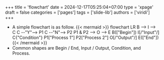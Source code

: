 +++
title = 'flowchart'
date = 2024-12-17T05:25:04+07:00
type = 'xpage'
draft = false
categories = ['pages']
tags = ['slide-lib']
authors = ['viridi']
+++
<!--more-->

+ A simple flowchart is as follow.
{{< mermaid >}}
flowchart LR
  B --> I --> C
  C --"Y"--> P1
  C --"N"--> P2
  P1 & P2 --> O --> E
  B(["Begin"])
  I[/"Input"/]
  C{"Condition"}
  P1["Process 1"]
  P2["Process 2"]
  O[/"Output"/]
  E(["End"])
{{< /mermaid >}}
+ Common shapes are Begin / End, Input / Output, Condition, and Process.
